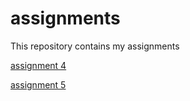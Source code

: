 # assignments
This repository contains my assignments

[assignment 4](https://github.com/jhphiddink/assignments/blob/master/Assignment_week_4.ipynb)

[assignment 5](https://github.com/jhphiddink/assignments/blob/master/Assignment_week_5.ipynb)

